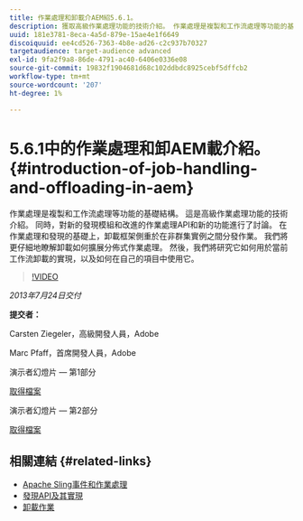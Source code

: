 ```yaml
---
title: 作業處理和卸載介AEM紹5.6.1。
description: 獲取高級作業處理功能的技術介紹。 作業處理是複製和工作流處理等功能的基礎結構。 瞭解發現模組以及改進的作業處理API和新功能。
uuid: 181e3781-8eca-4a5d-879e-15ae4e1f6649
discoiquuid: ee4cd526-7363-4b8e-ad26-c2c937b70327
targetaudience: target-audience advanced
exl-id: 9fa2f9a8-86de-4791-ac40-6406e0336e08
source-git-commit: 19832f1904681d68c102ddbdc8925cebf5dffcb2
workflow-type: tm+mt
source-wordcount: '207'
ht-degree: 1%

---
```


# 5.6.1中的作業處理和卸AEM載介紹。 {#introduction-of-job-handling-and-offloading-in-aem}

作業處理是複製和工作流處理等功能的基礎結構。 這是高級作業處理功能的技術介紹。 同時，對新的發現模組和改進的作業處理API和新的功能進行了討論。 在作業處理和發現的基礎上，卸載框架側重於在非群集實例之間分發作業。 我們將更仔細地瞭解卸載如何擴展分佈式作業處理。 然後，我們將研究它如何用於當前工作流卸載的實現，以及如何在自己的項目中使用它。

>[!VIDEO](https://video.tv.adobe.com/v/19580/?quality=9)

*2013年7月24日交付*

**提交者：**

Carsten Ziegeler，高級開發人員，Adobe

Marc Pfaff，首席開發人員，Adobe

演示者幻燈片 — 第1部分

[取得檔案](assets/jobhandling.pdf)

演示者幻燈片 — 第2部分

[取得檔案](assets/offloading.pdf)

## 相關連結 {#related-links}

* [Apache Sling事件和作業處理](http://sling.apache.org/documentation/bundles/apache-sling-eventing-and-job-handling.html)
* [發現API及其實現](http://sling.apache.org/documentation/bundles/discovery-api-and-impl.html)
* [卸載作業](http://docs.adobe.com/docs/en/cq/current/deploying/offloading.html)
